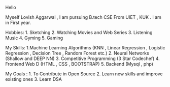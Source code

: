 Hello 

Myself Lovish Aggarwal , I am pursuing B.tech CSE From UIET , KUK . I am in  First year.

Hobbies:
	1. Sketching 
	2. Watching Movies and Web Series
	3. Listening Music
	4. Gyming 
	5. Gaming 

My Skills:
	1.Machine Learning Algorithms (KNN , Linear Regression , Logistic 	Regression , Decision Tree , Random Forest etc.)
	2. Neural Networks (Shallow and DEEP NN)
	3. Competitive Programming (3 Star Codechef)
	4. Frontend Web D (HTML , CSS , BOOTSTRAP)
	5. Backend (Mysql , php)

My Goals : 
	1. To Contribute in Open Source
	2. Learn new skills and improve existing ones
	3. Learn DSA  
 